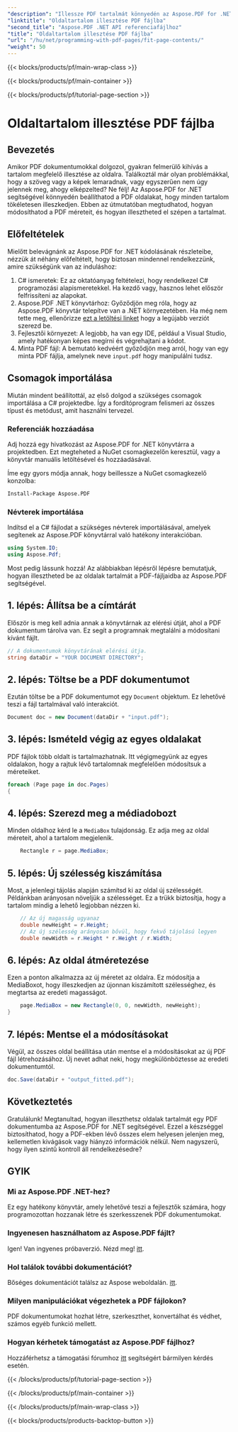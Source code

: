 ```yaml
---
"description": "Illessze PDF tartalmát könnyedén az Aspose.PDF for .NET segítségével. Ez az útmutató részletes, lépésről lépésre bemutatja az optimális oldalelrendezés elérését."
"linktitle": "Oldaltartalom illesztése PDF fájlba"
"second_title": "Aspose.PDF .NET API referenciafájlhoz"
"title": "Oldaltartalom illesztése PDF fájlba"
"url": "/hu/net/programming-with-pdf-pages/fit-page-contents/"
"weight": 50
---
```


{{< blocks/products/pf/main-wrap-class >}}

{{< blocks/products/pf/main-container >}}

{{< blocks/products/pf/tutorial-page-section >}}

# Oldaltartalom illesztése PDF fájlba

## Bevezetés

Amikor PDF dokumentumokkal dolgozol, gyakran felmerülő kihívás a tartalom megfelelő illesztése az oldalra. Találkoztál már olyan problémákkal, hogy a szöveg vagy a képek lemaradnak, vagy egyszerűen nem úgy jelennek meg, ahogy elképzelted? Ne félj! Az Aspose.PDF for .NET segítségével könnyedén beállíthatod a PDF oldalakat, hogy minden tartalom tökéletesen illeszkedjen. Ebben az útmutatóban megtudhatod, hogyan módosíthatod a PDF méreteit, és hogyan illesztheted el szépen a tartalmat.

## Előfeltételek

Mielőtt belevágnánk az Aspose.PDF for .NET kódolásának részleteibe, nézzük át néhány előfeltételt, hogy biztosan mindennel rendelkezzünk, amire szükségünk van az induláshoz:

1. C# ismeretek: Ez az oktatóanyag feltételezi, hogy rendelkezel C# programozási alapismeretekkel. Ha kezdő vagy, hasznos lehet először felfrissíteni az alapokat.
2. Aspose.PDF .NET könyvtárhoz: Győződjön meg róla, hogy az Aspose.PDF könyvtár telepítve van a .NET környezetében. Ha még nem tette meg, ellenőrizze [ezt a letöltési linket](https://releases.aspose.com/pdf/net/) hogy a legújabb verziót szerezd be.
3. Fejlesztői környezet: A legjobb, ha van egy IDE, például a Visual Studio, amely hatékonyan képes megírni és végrehajtani a kódot.
4. Minta PDF fájl: A bemutató kedvéért győződjön meg arról, hogy van egy minta PDF fájlja, amelynek neve `input.pdf` hogy manipulálni tudsz.

## Csomagok importálása

Miután mindent beállítottál, az első dolgod a szükséges csomagok importálása a C# projektedbe. Így a fordítóprogram felismeri az összes típust és metódust, amit használni tervezel.

### Referenciák hozzáadása

Adj hozzá egy hivatkozást az Aspose.PDF for .NET könyvtárra a projektedben. Ezt megteheted a NuGet csomagkezelőn keresztül, vagy a könyvtár manuális letöltésével és hozzáadásával.

Íme egy gyors módja annak, hogy beillessze a NuGet csomagkezelő konzolba:

```bash
Install-Package Aspose.PDF
```

### Névterek importálása

Indítsd el a C# fájlodat a szükséges névterek importálásával, amelyek segítenek az Aspose.PDF könyvtárral való hatékony interakcióban.

```csharp
using System.IO;
using Aspose.Pdf;
```

Most pedig lássunk hozzá! Az alábbiakban lépésről lépésre bemutatjuk, hogyan illesztheted be az oldalak tartalmát a PDF-fájljaidba az Aspose.PDF segítségével.

## 1. lépés: Állítsa be a címtárát

Először is meg kell adnia annak a könyvtárnak az elérési útját, ahol a PDF dokumentum tárolva van. Ez segít a programnak megtalálni a módosítani kívánt fájlt.

```csharp
// A dokumentumok könyvtárának elérési útja.
string dataDir = "YOUR DOCUMENT DIRECTORY";
```

## 2. lépés: Töltse be a PDF dokumentumot

Ezután töltse be a PDF dokumentumot egy `Document` objektum. Ez lehetővé teszi a fájl tartalmával való interakciót.

```csharp
Document doc = new Document(dataDir + "input.pdf");
```

## 3. lépés: Ismételd végig az egyes oldalakat

PDF fájlok több oldalt is tartalmazhatnak. Itt végigmegyünk az egyes oldalakon, hogy a rajtuk lévő tartalomnak megfelelően módosítsuk a méreteiket.

```csharp
foreach (Page page in doc.Pages)
{
```

## 4. lépés: Szerezd meg a médiadobozt

Minden oldalhoz kérd le a `MediaBox` tulajdonság. Ez adja meg az oldal méreteit, ahol a tartalom megjelenik.

```csharp
    Rectangle r = page.MediaBox;
```

## 5. lépés: Új szélesség kiszámítása

Most, a jelenlegi tájolás alapján számítsd ki az oldal új szélességét. Példánkban arányosan növeljük a szélességet. Ez a trükk biztosítja, hogy a tartalom mindig a lehető legjobban nézzen ki.

```csharp
    // Az új magasság ugyanaz
    double newHeight = r.Height;
    // Az új szélesség arányosan bővül, hogy fekvő tájolású legyen
    double newWidth = r.Height * r.Height / r.Width;
```

## 6. lépés: Az oldal átméretezése

Ezen a ponton alkalmazza az új méretet az oldalra. Ez módosítja a MediaBoxot, hogy illeszkedjen az újonnan kiszámított szélességhez, és megtartsa az eredeti magasságot.

```csharp
    page.MediaBox = new Rectangle(0, 0, newWidth, newHeight);
}
```

## 7. lépés: Mentse el a módosításokat

Végül, az összes oldal beállítása után mentse el a módosításokat az új PDF fájl létrehozásához. Új nevet adhat neki, hogy megkülönböztesse az eredeti dokumentumtól.

```csharp
doc.Save(dataDir + "output_fitted.pdf");
```

## Következtetés

Gratulálunk! Megtanultad, hogyan illeszthetsz oldalak tartalmát egy PDF dokumentumba az Aspose.PDF for .NET segítségével. Ezzel a készséggel biztosíthatod, hogy a PDF-ekben lévő összes elem helyesen jelenjen meg, kellemetlen kivágások vagy hiányzó információk nélkül. Nem nagyszerű, hogy ilyen szintű kontroll áll rendelkezésedre?

## GYIK

### Mi az Aspose.PDF .NET-hez?
Ez egy hatékony könyvtár, amely lehetővé teszi a fejlesztők számára, hogy programozottan hozzanak létre és szerkesszenek PDF dokumentumokat.

### Ingyenesen használhatom az Aspose.PDF fájlt?
Igen! Van ingyenes próbaverzió. Nézd meg! [itt](https://releases.aspose.com/).

### Hol találok további dokumentációt?
Bőséges dokumentációt találsz az Aspose weboldalán. [itt](https://reference.aspose.com/pdf/net/).

### Milyen manipulációkat végezhetek a PDF fájlokon?
PDF dokumentumokat hozhat létre, szerkeszthet, konvertálhat és védhet, számos egyéb funkció mellett.

### Hogyan kérhetek támogatást az Aspose.PDF fájlhoz?
Hozzáférhetsz a támogatási fórumhoz [itt](https://forum.aspose.com/c/pdf/10) segítségért bármilyen kérdés esetén.

{{< /blocks/products/pf/tutorial-page-section >}}

{{< /blocks/products/pf/main-container >}}

{{< /blocks/products/pf/main-wrap-class >}}

{{< blocks/products/products-backtop-button >}}